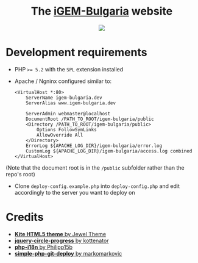 
<h1 align="center">The <a href="http://igem-bulgaria.com">iGEM-Bulgaria</a> website</h2>
<p align="center">
  <a href="http://igem-bulgaria.com" align="center"><img src="http://igem-bulgaria.com/assets/images/logo_small.png"/></a>
</p>

# Development requirements

- PHP `>= 5.2` with the `SPL` extension installed
- Apache / Ngninx configured similar to:

    ```
    <VirtualHost *:80>
        ServerName igem-bulgaria.dev
        ServerAlias www.igem-bulgaria.dev

        ServerAdmin webmaster@localhost
        DocumentRoot /PATH_TO_ROOT/igem-bulgaria/public
        <Directory /PATH_TO_ROOT/igem-bulgaria/public>
            Options FollowSymLinks
            AllowOverride All
        </Directory>
        ErrorLog ${APACHE_LOG_DIR}/igem-bulgaria/error.log
        CustomLog ${APACHE_LOG_DIR}/igem-bulgaria/access.log combined
    </VirtualHost>
    ```
(Note that the document root is in the `/public` subfolder rather than the repo's root)
- Clone `deploy-config.example.php` into `deploy-config.php` and edit accordingly to the server you want to deploy on

# Credits

- [**Kite HTML5 theme** by Jewel Theme](https://jeweltheme.com/product/kite/)
- [**jquery-circle-progress** by kottenator](https://github.com/kottenator/jquery-circle-progress)
- [**php-i18n** by Philipp15b](https://github.com/Philipp15b/php-i18n)
- [**simple-php-git-deploy** by markomarkovic](https://github.com/markomarkovic/simple-php-git-deploy)
